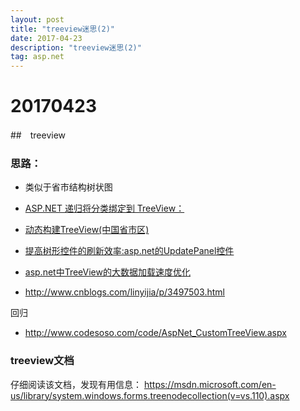 ```yaml
---
layout: post
title: "treeview迷思(2)"
date: 2017-04-23 
description: "treeview迷思(2)"
tag: asp.net 
---   
```


# 20170423
##　treeview

### 思路：
- 类似于省市结构树状图
- [ASP.NET 递归将分类绑定到 TreeView：](http://www.cnblogs.com/Ferry/archive/2010/12/14/1905283.html)

- [动态构建TreeView(中国省市区)](http://blog.csdn.net/yayun0516/article/details/41864201)

-  [提高树形控件的刷新效率:asp.net的UpdatePanel控件](http://blog.csdn.net/yayun0516/article/details/41865733)
-  [asp.net中TreeView的大数据加载速度优化](http://blog.csdn.net/j805440805/article/details/51093664)
-  http://www.cnblogs.com/linyijia/p/3497503.html

回归
- http://www.codesoso.com/code/AspNet_CustomTreeView.aspx

### treeview文档
仔细阅读该文档，发现有用信息：
https://msdn.microsoft.com/en-us/library/system.windows.forms.treenodecollection(v=vs.110).aspx